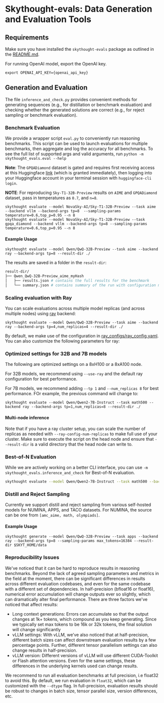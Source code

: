 # Skythought-evals: Data Generation and Evaluation Tools

## Requirements 

Make sure you have installed the `skythought-evals` package as outlined in the [README.md](/README.md#usage).

For running OpenAI model, export the OpenAI key. 
```shell
export OPENAI_API_KEY={openai_api_key}
```

## Generation and Evaluation
The file `inference_and_check.py` provides convenient methods for generating sequences (e.g., for distillation or benchmark evaluation) and checking whether the generated solutions are correct (e.g., for reject sampling or benchmark evaluation).

### Benchmark Evaluation
We provide a wrapper script `eval.py` to conveniently run reasoning benchmarks. This script can be used to launch evaluations for multiple benchmarks, then aggregate and log the accuracy for all benchmarks.  To see the full list of supported args and valid arguments, run `python -m skythought_evals.eval --help`

**Note**: The `GPQADiamond` dataset is gated and requires first receiving access at this Huggingface [link](https://huggingface.co/datasets/Idavidrein/gpqa) (which is granted immediately), then logging into your Huggingface account in your terminal session with `huggingface-cli login`. 

**NOTE**: For reproducing `Sky-T1-32B-Preview` results on `AIME` and `GPQADiamond` dataset, pass in temperatures as `0.7`, and `n=8`. 

```shell
skythought evaluate --model NovaSky-AI/Sky-T1-32B-Preview --task aime  --backend vllm --backend-args tp=8  --sampling-params temperature=0.6,top_p=0.95 --n 8
skythought evaluate --model NovaSky-AI/Sky-T1-32B-Preview --task gpqa_diamond --backend vllm --backend-args tp=8 --sampling-params temperature=0.6,top_p=0.95 --n 8
```

#### Example Usage
```shell
skythought evaluate --model Qwen/QwQ-32B-Preview --task aime --backend ray --backend-args tp=8 --result-dir ./
```
    
The results are saved in a folder in the `result-dir`:

```bash
result-dir/
├── Qwen_QwQ-32B-Preview_aime_myHash
│   ├── results.json # contains the full results for the benchmark
│   └── summary.json # contains summary of the run with configuration metrics
```

### Scaling evaluation with Ray

You can scale evaluations across multiple model replicas (and across multiple nodes) using [ray](https://docs.ray.io) backend:

```shell
skythought evaluate --model Qwen/QwQ-32B-Preview --task aime --backend ray --backend-args tp=4,num_replicas=4 --result-dir ./
```

By default, we make use of the configuration in [ray_configs/ray_config.yaml](./ray_configs/ray_config.yaml). You can also customize the following parameters for ray: 


### Optimized settings for 32B and 7B models

The following are optimized settings on a 8xH100 or a 8xA100 node. 

For 32B models, we recommend using `--use-ray` and the default ray configuration for best performance. 

For 7B models, we recommend adding `--tp 1` and `--num_replicas 8` for best performance. FOr example, the previous command will change to:

```shell
skythought evaluate --model Qwen/Qwen2-7B-Instruct --task math500 --backend ray --backend-args tp=1,num_replicas=8 --result-dir ./
```

#### Multi-node inference

Note that if you have a ray cluster setup, you can scale the number of replicas as needed with `--ray-config-num-replicas` to make full use of your cluster. Make sure to execute the script on the head node and ensure that `--result-dir` is a valid directory that the head node can write to. 

### Best-of-N Evaluation

While we are actively working on a better CLI interface, you can use `-m skythought_evals.inference_and_check` for Best-of-N evaluation. 

```bash
skythought evaluate --model Qwen/Qwen2-7B-Instruct --task math500 --backend ray --backend-args tp=1,num_replicas=8 --sampling-params temperature=0.7,max_tokens 4096 --n 64 --result-dir ./
```

### Distill and Reject Sampling
Currently we support distill and reject sampling from various self-hosted models for NUMINA, APPS, and TACO datasets. For NUMINA, the source can be one from `[amc_aime, math, olympiads]`.

#### Example Usage

```shell
skythought generate --model Qwen/QwQ-32B-Preview --task apps --backend ray --backend-args tp=8 --sampling-params max_tokens=16384 --result-dir $SKYT_HOME/data
```

### Reproducibility Issues


We've noticed that it can be hard to reproduce results in reasoning benchmarks. Beyond the lack of agreed sampling parameters and metrics in the field at the moment, there can be significant differences in results across different evaluation codebases, and even for the same codebase with a different set of dependencies. In half-precision (bfloat16 or float16), numerical error accumulation will change outputs ever so slightly, which can dramatically alter final performance. There are three factors we've noticed that affect results:

- Long context generations: Errors can accumulate so that the output changes at 1k+ tokens, which compound as you keep generating. Since we typically set max tokens to be 16k or 32k tokens, the final solution will change significantly
- vLLM settings:  With vLLM, we’ve also noticed that at half-precision, different batch sizes can affect downstream evaluation results by a few percentage points. Further, different tensor parallelism settings can also change results in half-precision.
- vLLM version: Different versions of vLLM will use different CUDA-Toolkit or Flash attention versions. Even for the same settings, these differences in the underlying kernels used can change results. 

 We recommend to run all evaluation benchmarks at full precision, i.e float32 to avoid this.  By default, we run evaluation in `float32`, which can be customized with the `--dtype` flag. In full-precision, evaluation results should be robust to changes in batch size, tensor parallel size, version differences, etc. 